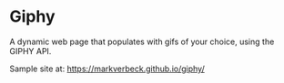 # Giphy

A dynamic web page that populates with gifs of your choice, using the GIPHY API.  

Sample site at:
https://markverbeck.github.io/giphy/
